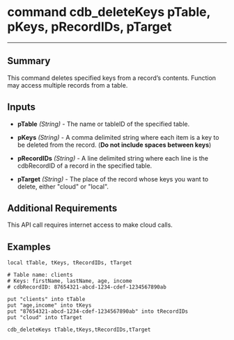 # command cdb_deleteKeys pTable, pKeys, pRecordIDs, pTarget
---
## Summary
This command deletes specified keys from a record’s contents. Function may access multiple records from a table.

## Inputs
* **pTable** *(String)* - The name or tableID of the specified table.

* **pKeys** *(String)* - A comma delimited string where each item is a key to be deleted from the record. (**Do not include spaces between keys**)

* **pRecordIDs** *(String)* - A line delimited string where each line is the cdbRecordID of a record in the specified table.

* **pTarget** *(String)* - The place of the record whose keys you want to delete, either "cloud" or "local".

## Additional Requirements
This API call requires internet access to make cloud calls.

## Examples
```livecodeserver
local tTable, tKeys, tRecordIDs, tTarget

# Table name: clients
# Keys: firstName, lastName, age, income
# cdbRecordID: 87654321-abcd-1234-cdef-1234567890ab

put "clients" into tTable
put "age,income" into tKeys
put "87654321-abcd-1234-cdef-1234567890ab" into tRecordIDs
put "cloud" into tTarget
     
cdb_deleteKeys tTable,tKeys,tRecordIDs,tTarget
```
